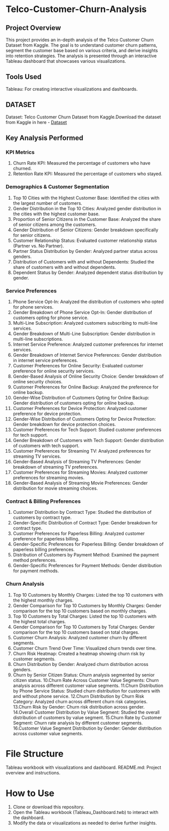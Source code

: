 # Telco-Customer-Churn-Analysis

## Project Overview
This project provides an in-depth analysis of the Telco Customer Churn Dataset from Kaggle. The goal is to understand customer churn patterns, segment the customer base based on various criteria, and derive insights into retention strategies. The analysis is presented through an interactive Tableau dashboard that showcases various visualizations.

## Tools Used
Tableau: For creating interactive visualizations and dashboards.

## DATASET
Dataset: Telco Customer Churn Dataset from Kaggle.Download the dataset from Kaggle in here - <a href="https://www.kaggle.com/datasets/yeanzc/telco-customer-churn-ibm-dataset">Dataset</a>

## Key Analysis Performed

### KPI Metrics
1. Churn Rate KPI: Measured the percentage of customers who have churned.
2. Retention Rate KPI: Measured the percentage of customers who stayed.

### Demographics & Customer Segmentation
1. Top 10 Cities with the Highest Customer Base: Identified the cities with the largest number of customers.
2. Gender Distribution in the Top 10 Cities: Analyzed gender distribution in the cities with the highest customer base.
3. Proportion of Senior Citizens in the Customer Base: Analyzed the share of senior citizens among the customers.
4. Gender Distribution of Senior Citizens: Gender breakdown specifically for senior citizens.
5. Customer Relationship Status: Evaluated customer relationship status (Partner vs. No Partner).
6. Partner Status Distribution by Gender: Analyzed partner status across genders.
7. Distribution of Customers with and without Dependents: Studied the share of customers with and without dependents.
8. Dependent Status by Gender: Analyzed dependent status distribution by gender.

### Service Preferences
1. Phone Service Opt-In: Analyzed the distribution of customers who opted for phone services.
2. Gender Breakdown of Phone Service Opt-In: Gender distribution of customers opting for phone service.
3. Multi-Line Subscription: Analyzed customers subscribing to multi-line services.
4. Gender Breakdown of Multi-Line Subscription: Gender distribution in multi-line subscriptions.
5. Internet Service Preference: Analyzed customer preferences for internet services.
6. Gender Breakdown of Internet Service Preferences: Gender distribution in internet service preferences.
7. Customer Preferences for Online Security: Evaluated customer preference for online security services.
8. Gender-Based Analysis of Online Security Choice: Gender breakdown of online security choices.
9. Customer Preferences for Online Backup: Analyzed the preference for online backup.
10. Gender-Wise Distribution of Customers Opting for Online Backup: Gender distribution of customers opting for online backup.
11. Customer Preferences for Device Protection: Analyzed customer preference for device protection.
12. Gender-Wise Distribution of Customers Opting for Device Protection: Gender breakdown for device protection choices.
13. Customer Preferences for Tech Support: Studied customer preferences for tech support.
14. Gender Breakdown of Customers with Tech Support: Gender distribution of customers with tech support.
15. Customer Preferences for Streaming TV: Analyzed preferences for streaming TV services.
16. Gender-Based Analysis of Streaming TV Preferences: Gender breakdown of streaming TV preferences.
17. Customer Preferences for Streaming Movies: Analyzed customer preferences for streaming movies.
18. Gender-Based Analysis of Streaming Movie Preferences: Gender distribution for movie streaming choices.
  
### Contract & Billing Preferences
1. Customer Distribution by Contract Type: Studied the distribution of customers by contract type.
2. Gender-Specific Distribution of Contract Type: Gender breakdown for contract type.
3. Customer Preferences for Paperless Billing: Analyzed customer preference for paperless billing.
4. Gender-Specific Preferences for Paperless Billing: Gender breakdown of paperless billing preferences.
5. Distribution of Customers by Payment Method: Examined the payment method preferences.
6. Gender-Specific Preferences for Payment Methods: Gender distribution for payment methods.

### Churn Analysis
1. Top 10 Customers by Monthly Charges: Listed the top 10 customers with the highest monthly charges.
2. Gender Comparison for Top 10 Customers by Monthly Charges: Gender comparison for the top 10 customers based on monthly charges.
3. Top 10 Customers by Total Charges: Listed the top 10 customers with the highest total charges.
4. Gender Comparison for Top 10 Customers by Total Charges: Gender comparison for the top 10 customers based on total charges.
5. Customer Churn Analysis: Analyzed customer churn by different segments.
6. Customer Churn Trend Over Time: Visualized churn trends over time.
7. Churn Risk Heatmap: Created a heatmap showing churn risk by customer segments.
8. Churn Distribution by Gender: Analyzed churn distribution across genders.
9. Churn by Senior Citizen Status: Churn analysis segmented by senior citizen status.
10.Churn Rate Across Customer Value Segments: Churn analysis across different customer value segments.
11.Churn Distribution by Phone Service Status: Studied churn distribution for customers with and without phone service.
12.Churn Distribution by Churn Risk Category: Analyzed churn across different churn risk categories.
13.Churn Risk by Gender: Churn risk distribution across gender.
14.Overall Customer Distribution by Value Segment: Studied the overall distribution of customers by value segment.
15.Churn Rate by Customer Segment: Churn rate analysis by different customer segments.
16.Customer Value Segment Distribution by Gender: Gender distribution across customer value segments.
   
# File Structure
Tableau workbook with visualizations and dashboard.
README.md: Project overview and instructions.

# How to Use
1. Clone or download this repository.
2. Open the Tableau workbook (Tableau_Dashboard.twb) to interact with the dashboard.
3. Modify the data or visualizations as needed to derive further insights.

